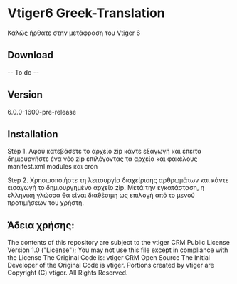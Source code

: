 Vtiger6 Greek-Translation
=========================

Καλώς ήρθατε στην μετάφραση του Vtiger 6

Download
---------

-- To do --

Version
--------
6.0.0-1600-pre-release


Installation
------------

Step 1.
Αφού κατεβάσετε το αρχείο zip κάντε εξαγωγή και έπειτα δημιουργήστε ένα νέο zip επιλέγοντας τα αρχεία και φακέλους manifest.xml modules και cron

Step 2.
Χρησιμοποιήστε τη λειτουργία διαχείρισης αρθρωμάτων και κάντε εισαγωγή το δημιουργημένο αρχείο zip.
Μετά την εγκατάσταση, η ελληνική γλώσσα θα είναι διαθέσιμη ως επιλογή από το μενού προτιμήσεων του χρήστη.

Άδεια χρήσης:
--------
The contents of this repository are subject to the vtiger CRM Public License Version 1.0 ("License"); 
You may not use this file except in compliance with the License
The Original Code is:  vtiger CRM Open Source
The Initial Developer of the Original Code is vtiger.
Portions created by vtiger are Copyright (C) vtiger.
All Rights Reserved.
